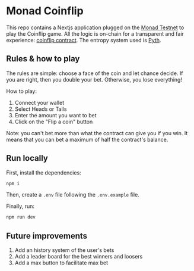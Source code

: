 # Monad Coinflip

This repo contains a Nextjs application plugged on the [Monad Testnet](https://testnet.monad.xyz/) to play the Coinflip game. All the logic is on-chain for a transparent and fair experience: [coinflip contract](https://testnet.monadexplorer.com/address/0xdf62DdF15273acB9D7E2942b9981eb4a6A604fae). The entropy system used is [Pyth](https://docs.pyth.network/entropy).

## Rules & how to play

The rules are simple: choose a face of the coin and let chance decide. If you are right, then you double your bet. Otherwise, you lose everything!

How to play:
1. Connect your wallet
2. Select Heads or Tails
3. Enter the amount you want to bet
4. Click on the "Flip a coin" button

Note: you can't bet more than what the contract can give you if you win. It means that you can bet a maximum of half the contract's balance.

## Run locally

First, install the dependencies:
```bash
npm i
```

Then, create a `.env` file following the `.env.example` file.

Finally, run:
```bash
npm run dev
```

## Future improvements

1. Add an history system of the user's bets
2. Add a leader board for the best winners and loosers
3. Add a max button to facilitate max bet